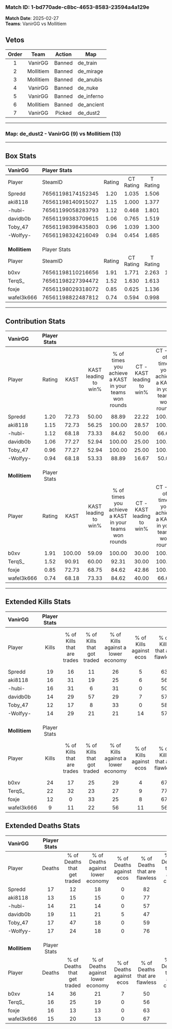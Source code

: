 ### Match ID: 1-bd770ade-c8bc-4653-8583-23594a4a129e  
**Match Date**: 2025-02-27  
**Teams**: VanirGG vs Mollitiem  

## Vetos  

| Order | Team | Action | Map |
| :---: | :--: | :----: | --- |
| 1 | VanirGG | Banned | de_train |
| 2 | Mollitiem | Banned | de_mirage |
| 3 | Mollitiem | Banned | de_anubis |
| 4 | VanirGG | Banned | de_nuke |
| 5 | VanirGG | Banned | de_inferno |
| 6 | Mollitiem | Banned | de_ancient |
| 7 | VanirGG | Picked | de_dust2 |

---  

### **Map**: de_dust2 - VanirGG (9) vs Mollitiem (13)  
---  

## Box Stats  

| **VanirGG**   | Player Stats      |        |           |          |        |       |       |         |        |      |     |
| :- | :- | :-: | :-: | :-: | :-: | :-: | :-: | :-: | :-: | :-: | :-: |
| Player        | SteamID           | Rating | CT Rating | T Rating |  KAST  |  ADR  | Kills | Assists | Deaths | K/D  | HS% |
| Spredd        | 76561198174152345 |  1.20  |   1.035   |  1.506   | 72.73  | 79.9  |  19   |    4    |   17   | 1.12 | 31  |
| aki8118       | 76561198140915027 |  1.15  |   1.000   |  1.377   | 72.73  | 68.3  |  16   |    5    |   13   | 1.23 | 68  |
| -hubi-        | 76561199058283793 |  1.12  |   0.468   |  1.801   | 68.18  | 76.7  |  16   |    6    |   14   | 1.14 | 25  |
| davidb0b      | 76561199383709615 |  1.06  |   0.765   |  1.519   | 77.27  | 91.9  |  14   |   11    |   19   | 0.74 | 57  |
| Toby_47       | 76561198398435803 |  0.96  |   1.039   |  1.300   | 77.27  | 78.7  |  12   |    6    |   17   | 0.71 | 58  |
| -Wolfyy-      | 76561198324216049 |  0.94  |   0.454   |  1.685   | 68.18  | 69.1  |  14   |    5    |   17   | 0.82 | 92  |
|               |                   |        |           |          |        |       |       |         |        |      |     |
|               |                   |        |           |          |        |       |       |         |        |      |     |
|               |                   |        |           |          |        |       |       |         |        |      |     |
| **Mollitiem** | Player Stats      |        |           |          |        |       |       |         |        |      |     |
| Player        | SteamID           | Rating | CT Rating | T Rating |  KAST  |  ADR  | Kills | Assists | Deaths | K/D  | HS% |
| b0xv          | 76561198110216656 |  1.91  |   1.771   |  2.263   | 100.00 | 142.2 |  24   |   14    |   14   | 1.71 | 66  |
| TerqS_        | 76561198227394472 |  1.52  |   1.630   |  1.613   | 90.91  | 90.8  |  22   |    7    |   16   | 1.38 | 59  |
| foxje         | 76561198029318072 |  0.85  |   0.625   |  1.136   | 72.73  | 49.7  |  12   |    4    |   16   | 0.75 | 25  |
| wafel3k666    | 76561198822487812 |  0.74  |   0.594   |  0.998   | 68.18  | 53.8  |   9   |    4    |   15   | 0.60 | 44  |
---  

## Contribution Stats  

| **VanirGG**   | Player Stats |        |                      |                                                        |                           |                                                             |                          |                                                            |
| :- | :-: | :-: | :-: | :-: | :-: | :-: | :-: | :-: |
| Player        |    Rating    |  KAST  | KAST leading to win% | % of times you achieve a KAST in your teams won rounds | CT - KAST leading to win% | CT - % of times you achieve a KAST in your teams won rounds | T - KAST leading to win% | T - % of times you achieve a KAST in your teams won rounds |
| Spredd        |     1.20     | 72.73  |        50.00         |                         88.89                          |           22.22           |                           100.00                            |          85.71           |                           85.71                            |
| aki8118       |     1.15     | 72.73  |        56.25         |                         100.00                         |           28.57           |                           100.00                            |          77.78           |                           100.00                           |
| -hubi-        |     1.12     | 68.18  |        73.33         |                         84.62                          |           50.00           |                            66.67                            |          81.82           |                           90.00                            |
| davidb0b      |     1.06     | 77.27  |        52.94         |                         100.00                         |           25.00           |                           100.00                            |          77.78           |                           100.00                           |
| Toby_47       |     0.96     | 77.27  |        52.94         |                         100.00                         |           25.00           |                           100.00                            |          77.78           |                           100.00                           |
| -Wolfyy-      |     0.94     | 68.18  |        53.33         |                         88.89                          |           16.67           |                            50.00                            |          77.78           |                           100.00                           |
|               |              |        |                      |                                                        |                           |                                                             |                          |                                                            |
|               |              |        |                      |                                                        |                           |                                                             |                          |                                                            |
|               |              |        |                      |                                                        |                           |                                                             |                          |                                                            |
| **Mollitiem** | Player Stats |        |                      |                                                        |                           |                                                             |                          |                                                            |
| Player        |    Rating    |  KAST  | KAST leading to win% | % of times you achieve a KAST in your teams won rounds | CT - KAST leading to win% | CT - % of times you achieve a KAST in your teams won rounds | T - KAST leading to win% | T - % of times you achieve a KAST in your teams won rounds |
| b0xv          |     1.91     | 100.00 |        59.09         |                         100.00                         |           30.00           |                           100.00                            |          83.33           |                           100.00                           |
| TerqS_        |     1.52     | 90.91  |        60.00         |                         92.31                          |           30.00           |                           100.00                            |          90.00           |                           90.00                            |
| foxje         |     0.85     | 72.73  |        68.75         |                         84.62                          |           42.86           |                           100.00                            |          88.89           |                           80.00                            |
| wafel3k666    |     0.74     | 68.18  |        73.33         |                         84.62                          |           40.00           |                            66.67                            |          90.00           |                           90.00                            |
---  

## Extended Kills Stats  

| **VanirGG**   | Player Stats |                            |                            |                                    |                         |                              |                                 |                                       |                    |           |
| :- | :-: | :-: | :-: | :-: | :-: | :-: | :-: | :-: | :-: | :-: |
| Player        |    Kills     | % of Kills that are trades | % of Kills that got traded | % of Kills against a lower economy | % of Kills against ecos | % of Kills that are flawless | % of Kills that are close duels | % of Kills that are assisted by flash | Pistol Round Kills | AWP Kills |
| Spredd        |      19      |             16             |             11             |                 26                 |            5            |              63              |                5                |                   0                   |         2          |     9     |
| aki8118       |      16      |             31             |             19             |                 25                 |            6            |              56              |               13                |                  13                   |         2          |     0     |
| -hubi-        |      16      |             31             |             6              |                 31                 |            0            |              50              |               13                |                   6                   |         1          |     3     |
| davidb0b      |      14      |             29             |             57             |                 29                 |            7            |              57              |                7                |                   7                   |         1          |     1     |
| Toby_47       |      12      |             17             |             8              |                 33                 |            0            |              58              |                8                |                   0                   |         0          |     0     |
| -Wolfyy-      |      14      |             29             |             21             |                 21                 |           14            |              57              |                0                |                   0                   |         2          |     0     |
|               |              |                            |                            |                                    |                         |                              |                                 |                                       |                    |           |
|               |              |                            |                            |                                    |                         |                              |                                 |                                       |                    |           |
|               |              |                            |                            |                                    |                         |                              |                                 |                                       |                    |           |
| **Mollitiem** | Player Stats |                            |                            |                                    |                         |                              |                                 |                                       |                    |           |
| Player        |    Kills     | % of Kills that are trades | % of Kills that got traded | % of Kills against a lower economy | % of Kills against ecos | % of Kills that are flawless | % of Kills that are close duels | % of Kills that are assisted by flash | Pistol Round Kills | AWP Kills |
| b0xv          |      24      |             17             |             25             |                 29                 |            4            |              67              |                8                |                   8                   |         4          |     3     |
| TerqS_        |      22      |             32             |             23             |                 27                 |            9            |              77              |                5                |                   5                   |         1          |     0     |
| foxje         |      12      |             0              |             33             |                 25                 |            8            |              67              |                8                |                   0                   |         0          |     7     |
| wafel3k666    |      9       |             11             |             22             |                 56                 |           11            |              56              |                0                |                   0                   |         0          |     0     |
## Extended Deaths Stats  

| **VanirGG**   | Player Stats |                             |                                   |                          |                               |                            |                           |               |
| :- | :-: | :-: | :-: | :-: | :-: | :-: | :-: | :-: |
| Player        |    Deaths    | % of Deaths that get traded | % of Deaths against lower economy | % of Deaths against ecos | % of Deaths that are flawless | % of Deaths that are close | % of Deaths while blinded | Deaths to AWP |
| Spredd        |      17      |             12              |                18                 |            0             |              82               |             18             |             0             |       4       |
| aki8118       |      13      |             15              |                15                 |            0             |              77               |             0              |             0             |       0       |
| -hubi-        |      14      |             21              |                14                 |            0             |              57               |             7              |            14             |       1       |
| davidb0b      |      19      |             11              |                21                 |            5             |              47               |             16             |             5             |       2       |
| Toby_47       |      17      |             47              |                18                 |            0             |              59               |             0              |             0             |       3       |
| -Wolfyy-      |      17      |             24              |                18                 |            0             |              76               |             0              |            18             |       4       |
|               |              |                             |                                   |                          |                               |                            |                           |               |
|               |              |                             |                                   |                          |                               |                            |                           |               |
|               |              |                             |                                   |                          |                               |                            |                           |               |
| **Mollitiem** | Player Stats |                             |                                   |                          |                               |                            |                           |               |
| Player        |    Deaths    | % of Deaths that get traded | % of Deaths against lower economy | % of Deaths against ecos | % of Deaths that are flawless | % of Deaths that are close | % of Deaths while blinded | Deaths to AWP |
| b0xv          |      14      |             36              |                21                 |            7             |              50               |             14             |             0             |       1       |
| TerqS_        |      16      |             25              |                19                 |            0             |              56               |             6              |             0             |       1       |
| foxje         |      16      |             13              |                13                 |            0             |              63               |             0              |             6             |       3       |
| wafel3k666    |      15      |             20              |                13                 |            0             |              67               |             7              |             0             |       4       |
